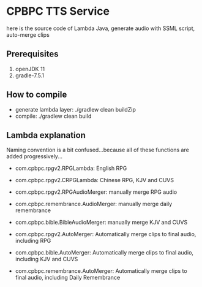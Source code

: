 # CPBPC TTS Service

here is the source code of Lambda Java, generate audio with SSML script, auto-merge clips

## Prerequisites
1. openJDK 11
2. gradle-7.5.1

## How to compile
* generate lambda layer: ./gradlew clean buildZip
* compile: ./gradlew clean build

## Lambda explanation
Naming convention is a bit confused...because all of these functions are added progressively...
* com.cpbpc.rpgv2.RPGLambda: English RPG
* com.cpbpc.rpgv2.CRPGLambda: Chinese RPG, KJV and CUVS
* com.cpbpc.rpgv2.RPGAudioMerger: manually merge RPG audio
* com.cpbpc.remembrance.AudioMerger: manually merge daily remembrance
* com.cpbpc.bible.BibleAudioMerger: manually merge KJV and CUVS


* com.cpbpc.rpgv2.AutoMerger: Automatically merge clips to final audio, including RPG
* com.cpbpc.bible.AutoMerger: Automatically merge clips to final audio, including KJV and CUVS
* com.cpbpc.remembrance.AutoMerger: Automatically merge clips to final audio, including Daily Remembrance
